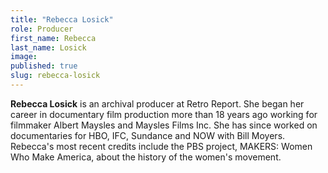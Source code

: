 ```yaml
---
title: "Rebecca Losick"
role: Producer
first_name: Rebecca
last_name: Losick
image:
published: true
slug: rebecca-losick
---
```


**Rebecca Losick** is an archival producer at Retro Report. She began her career in documentary film production more than 18 years ago working for filmmaker Albert Maysles and Maysles Films Inc. She has since worked on documentaries for HBO, IFC, Sundance and NOW with Bill Moyers. Rebecca's most recent credits include the PBS project, MAKERS: Women Who Make America, about the history of the women's movement.

